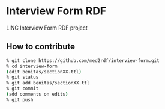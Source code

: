 # Interview Form RDF

LINC Interview Form RDF project

## How to contribute

```sh
% git clone https://github.com/med2rdf/interview-form.git
% cd interview-form
(edit benitas/sectionXX.ttl)
% git status
% git add benitas/sectionXX.ttl
% git commit
(add comments on edits)
% git push
```

